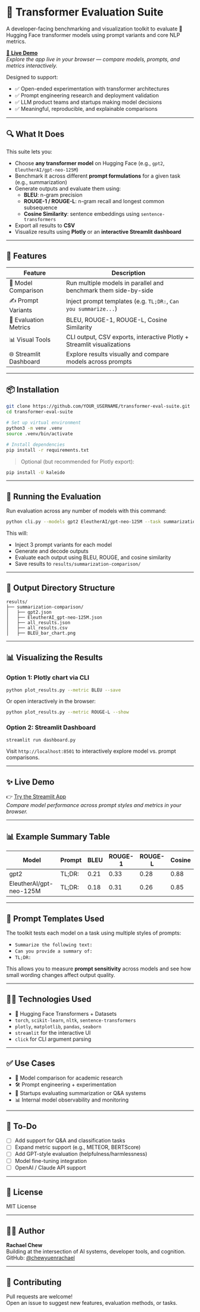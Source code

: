# 🧠 Transformer Evaluation Suite

A developer-facing benchmarking and visualization toolkit to evaluate 🤗 Hugging Face transformer models using prompt variants and core NLP metrics.

[🚀 **Live Demo**](https://transformer-eval-suite.streamlit.app/)  
_Explore the app live in your browser — compare models, prompts, and metrics interactively._

Designed to support:
- ✅ Open-ended experimentation with transformer architectures
- ✅ Prompt engineering research and deployment validation
- ✅ LLM product teams and startups making model decisions
- ✅ Meaningful, reproducible, and explainable comparisons
---

## 🔍 What It Does

This suite lets you:

- Choose **any transformer model** on Hugging Face (e.g., `gpt2`, `EleutherAI/gpt-neo-125M`)
- Benchmark it across different **prompt formulations** for a given task (e.g., summarization)
- Generate outputs and evaluate them using:
  - **BLEU**: n-gram precision
  - **ROUGE-1 / ROUGE-L**: n-gram recall and longest common subsequence
  - **Cosine Similarity**: sentence embeddings using `sentence-transformers`
- Export all results to **CSV**
- Visualize results using **Plotly** or an **interactive Streamlit dashboard**

---

## 🚀 Features

| Feature | Description |
|--------|-------------|
| 🔁 Model Comparison | Run multiple models in parallel and benchmark them side-by-side |
| ✍️ Prompt Variants | Inject prompt templates (e.g. `TL;DR:`, `Can you summarize...`) |
| 🧪 Evaluation Metrics | BLEU, ROUGE-1, ROUGE-L, Cosine Similarity |
| 📊 Visual Tools | CLI output, CSV exports, interactive Plotly + Streamlit visualizations |
| 🌐 Streamlit Dashboard | Explore results visually and compare models across prompts |

---

## 📦 Installation

```bash
git clone https://github.com/YOUR_USERNAME/transformer-eval-suite.git
cd transformer-eval-suite

# Set up virtual environment
python3 -m venv .venv
source .venv/bin/activate

# Install dependencies
pip install -r requirements.txt
```

> Optional (but recommended for Plotly export):  
```bash
pip install -U kaleido
```

---

## 🔧 Running the Evaluation

Run evaluation across any number of models with this command:

```bash
python cli.py --models gpt2 EleutherAI/gpt-neo-125M --task summarization
```

This will:
- Inject 3 prompt variants for each model
- Generate and decode outputs
- Evaluate each output using BLEU, ROUGE, and cosine similarity
- Save results to `results/summarization-comparison/`

---

## 📁 Output Directory Structure

```
results/
├── summarization-comparison/
│   ├── gpt2.json
│   ├── EleutherAI_gpt-neo-125M.json
│   ├── all_results.json
│   ├── all_results.csv
│   ├── BLEU_bar_chart.png
```

---

## 📊 Visualizing the Results

### Option 1: Plotly chart via CLI

```bash
python plot_results.py --metric BLEU --save
```

Or open interactively in the browser:

```bash
python plot_results.py --metric ROUGE-L --show
```

### Option 2: Streamlit Dashboard

```bash
streamlit run dashboard.py
```

Visit `http://localhost:8501` to interactively explore model vs. prompt comparisons.

---

## ✨ Live Demo

👉 [Try the Streamlit App](https://your-streamlit-url.streamlit.app/)  
_Compare model performance across prompt styles and metrics in your browser._

---

## 📊 Example Summary Table

| Model | Prompt | BLEU | ROUGE-1 | ROUGE-L | Cosine |
|-------|--------|------|----------|----------|--------|
| gpt2 | TL;DR: | 0.21 | 0.33 | 0.28 | 0.88 |
| EleutherAI/gpt-neo-125M | TL;DR: | 0.18 | 0.31 | 0.26 | 0.85 |

---

## 🧠 Prompt Templates Used

The toolkit tests each model on a task using multiple styles of prompts:

- `Summarize the following text:`
- `Can you provide a summary of:`
- `TL;DR:`

This allows you to measure **prompt sensitivity** across models and see how small wording changes affect output quality.

---

## 🧑‍💻 Technologies Used

- 🤗 Hugging Face Transformers + Datasets
- `torch`, `scikit-learn`, `nltk`, `sentence-transformers`
- `plotly`, `matplotlib`, `pandas`, `seaborn`
- `streamlit` for the interactive UI
- `click` for CLI argument parsing

---

## ✅ Use Cases

- 🔬 Model comparison for academic research
- 🛠️ Prompt engineering + experimentation
- 💼 Startups evaluating summarization or Q&A systems
- 📊 Internal model observability and monitoring

---

## 📌 To-Do

- [ ] Add support for Q&A and classification tasks
- [ ] Expand metric support (e.g., METEOR, BERTScore)
- [ ] Add GPT-style evaluation (helpfulness/harmlessness)
- [ ] Model fine-tuning integration
- [ ] OpenAI / Claude API support

---

## 📄 License

MIT License

---

## 👩‍💻 Author

**Rachael Chew**  
Building at the intersection of AI systems, developer tools, and cognition.  
GitHub: [@chewyuenrachael](https://github.com/chewyuenrachael)

---

## 🙌 Contributing

Pull requests are welcome!  
Open an issue to suggest new features, evaluation methods, or tasks.
